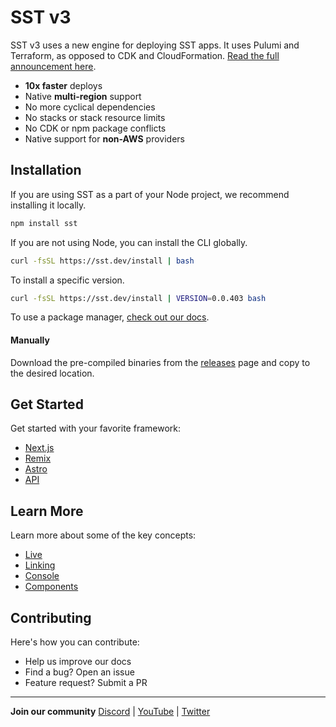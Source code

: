# SST v3

SST v3 uses a new engine for deploying SST apps. It uses Pulumi and Terraform, as opposed to CDK and CloudFormation. [Read the full announcement here]([https://sst.dev/blog/moving-away-from-cdk](https://sst.dev/blog/sst-v3)).

- **10x faster** deploys
- Native **multi-region** support
- No more cyclical dependencies
- No stacks or stack resource limits
- No CDK or npm package conflicts
- Native support for **non-AWS** providers

## Installation

If you are using SST as a part of your Node project, we recommend installing it locally.

```bash
npm install sst
```

If you are not using Node, you can install the CLI globally.

```bash
curl -fsSL https://sst.dev/install | bash
```

To install a specific version.

```bash
curl -fsSL https://sst.dev/install | VERSION=0.0.403 bash
```

To use a package manager, [check out our docs](https://sst.dev/docs/reference/cli/).

#### Manually

Download the pre-compiled binaries from the [releases](https://github.com/sst/ion/releases/latest) page and copy to the desired location.

## Get Started

Get started with your favorite framework:

- [Next.js](https://sst.dev/docs/start/aws/nextjs)
- [Remix](https://sst.dev/docs/start/aws/remix)
- [Astro](https://sst.dev/docs/start/aws/astro)
- [API](https://sst.dev/docs/start/aws/api)

## Learn More

Learn more about some of the key concepts:

- [Live](https://sst.dev/docs/live)
- [Linking](https://sst.dev/docs/linking)
- [Console](https://sst.dev/docs/console)
- [Components](https://sst.dev/docs/components)

## Contributing

Here's how you can contribute:

- Help us improve our docs
- Find a bug? Open an issue
- Feature request? Submit a PR 

---

**Join our community** [Discord](https://sst.dev/discord) | [YouTube](https://www.youtube.com/c/sst-dev) | [Twitter](https://twitter.com/SST_dev)
